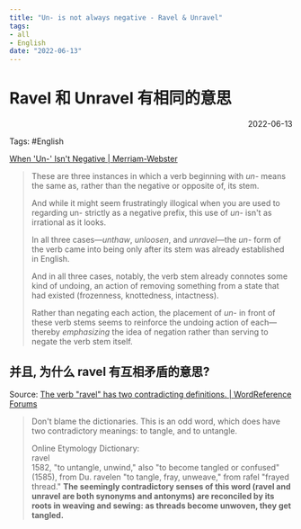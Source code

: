 ```yaml
---
title: "Un- is not always negative - Ravel & Unravel"
tags:
- all
- English
date: "2022-06-13"
---
```

# Ravel 和 Unravel 有相同的意思

<div align="right"> 2022-06-13</div>

Tags: #English 

[When 'Un-' Isn't Negative | Merriam-Webster](https://www.merriam-webster.com/words-at-play/when-un-isnt-negative)

> These are three instances in which a verb beginning with _un-_ means the same as, rather than the negative or opposite of, its stem.
> 
> And while it might seem frustratingly illogical when you are used to regarding un- strictly as a negative prefix, this use of _un-_ isn't as irrational as it looks.
> 
> In all three cases—_unthaw_, _unloosen_, and _unravel_—the _un-_ form of the verb came into being only after its stem was already established in English.
> 
> And in all three cases, notably, the verb stem already connotes some kind of undoing, an action of removing something from a state that had existed (frozenness, knottedness, intactness).
> 
> Rather than negating each action, the placement of _un-_ in front of these verb stems seems to reinforce the undoing action of each—thereby _emphasizing_ the idea of negation rather than serving to negate the verb stem itself.



## 并且, 为什么 ravel 有互相矛盾的意思?
Source: [The verb "ravel" has two contradicting definitions. | WordReference Forums](https://forum.wordreference.com/threads/the-verb-ravel-has-two-contradicting-definitions.556645/)

> Don't blame the dictionaries. This is an odd word, which does have two contradictory meanings: to tangle, and to untangle.  
>   
> Online Etymology Dictionary:  
> ravel  
> 1582, "to untangle, unwind," also "to become tangled or confused" (1585), from Du. ravelen "to tangle, fray, unweave," from rafel "frayed thread." **The seemingly contradictory senses of this word (ravel and unravel are both synonyms and antonyms) are reconciled by its roots in weaving and sewing: as threads become unwoven, they get tangled.**

